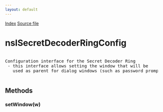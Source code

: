 ```yaml
---
layout: default
---
```

<div id='links'><a href="../index.html">Index</a>
<a href="http://dxr.mozilla.org/mozilla-central/source/netwerk/base/public/nsISecretDecoderRing.idl">Source file</a>
</div>

# nsISecretDecoderRingConfig #
<pre>  
Configuration interface for the Secret Decoder Ring  
 - this interface allows setting the window that will be  
   used as parent for dialog windows (such as password prompts)  
  
</pre>
## Methods ##

### setWindow(w) ###

